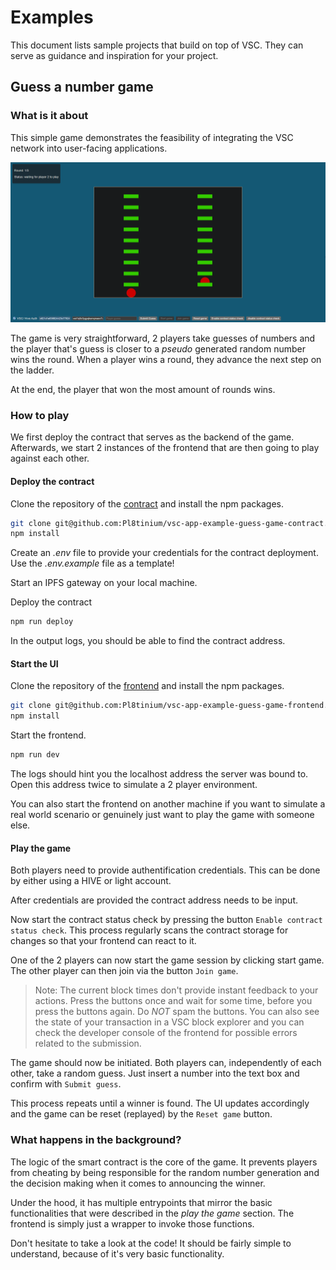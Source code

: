 # Examples

This document lists sample projects that build on top of VSC. They can serve as guidance and inspiration for your project.

## Guess a number game

### What is it about

This simple game demonstrates the feasibility of integrating the VSC network into user-facing applications.

![guess-game-frontend](./img/guess-game-frontend.png)

The game is very straightforward, 2 players take guesses of numbers and the player that's guess is closer to a _pseudo_ generated random number wins the round. When a player wins a round, they advance the next step on the ladder.

At the end, the player that won the most amount of rounds wins.

### How to play

We first deploy the contract that serves as the backend of the game. Afterwards, we start 2 instances of the frontend that are then going to play against each other.

#### Deploy the contract

Clone the repository of the [contract](https://github.com/Pl8tinium/vsc-app-example-guess-game-contract) and install the npm packages.

```bash
git clone git@github.com:Pl8tinium/vsc-app-example-guess-game-contract.git
npm install
```

Create an _.env_ file to provide your credentials for the contract deployment. Use the _.env.example_ file as a template!

Start an IPFS gateway on your local machine.  

Deploy the contract

```bash
npm run deploy
```

In the output logs, you should be able to find the contract address.

#### Start the UI

Clone the repository of the [frontend](https://github.com/Pl8tinium/vsc-app-example-guess-game-frontend) and install the npm packages.

```bash
git clone git@github.com:Pl8tinium/vsc-app-example-guess-game-frontend.git
npm install
```

Start the frontend.

```bash
npm run dev
```

The logs should hint you the localhost address the server was bound to. Open this address twice to simulate a 2 player environment.  

You can also start the frontend on another machine if you want to simulate a real world scenario or genuinely just want to play the game with someone else.

#### Play the game

Both players need to provide authentification credentials. This can be done by either using a HIVE or light account.

After credentials are provided the contract address needs to be input.  

Now start the contract status check by pressing the button `Enable contract status check`. This process regularly scans the contract storage for changes so that your frontend can react to it.

One of the 2 players can now start the game session by clicking start game. The other player can then join via the button `Join game`.

> Note: The current block times don't provide instant feedback to your actions. Press the buttons once and wait for some time, before you press the buttons again. Do _NOT_ spam the buttons. You can also see the state of your transaction in a VSC block explorer and you can check the developer console of the frontend for possible errors related to the submission.

The game should now be initiated. Both players can, independently of each other, take a random guess. Just insert a number into the text box and confirm with `Submit guess`.

This process repeats until a winner is found. The UI updates accordingly and the game can be reset (replayed) by the `Reset game` button.

### What happens in the background?

The logic of the smart contract is the core of the game. It prevents players from cheating by being responsible for the random number generation and the decision making when it comes to announcing the winner.  

Under the hood, it has multiple entrypoints that mirror the basic functionalities that were described in the _play the game_ section. The frontend is simply just a wrapper to invoke those functions.

Don't hesitate to take a look at the code! It should be fairly simple to understand, because of it's very basic functionality.